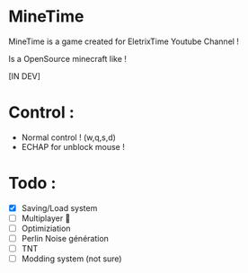 # MineTime

MineTime is a game created for EletrixTime Youtube Channel !

Is a OpenSource minecraft like !

[IN DEV]

# Control :
 - Normal control ! (w,q,s,d)
 - ECHAP for unblock mouse !

# Todo :

- [x] Saving/Load system
- [ ] Multiplayer 👀
- [ ] Optimiziation
- [ ] Perlin Noise génération
- [ ] TNT
- [ ] Modding system (not sure)  

